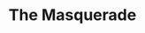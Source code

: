 ---
ep: 118
title: "The Masquerade"
imglink: "https://live.staticflickr.com/65535/50998313866_e2a6b65337_o.jpg"
thumbnail: "https://live.staticflickr.com/65535/50998313866_7840326b51_q.jpg"
alt: >
    A statement numbered "9830203" being lit on fire with a lighter. The lighter is held in a hand with a watch strap and jumper sleeve slightly within the frame. Behind this, there is a bin full of additional burning statements.
name: "TomahawkKidArt"
---